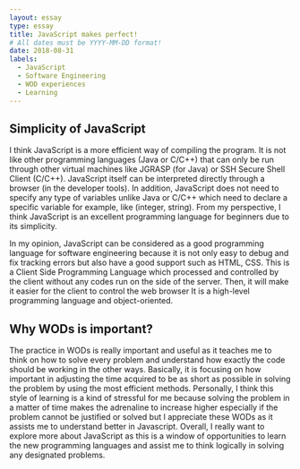 ```yaml
---
layout: essay
type: essay
title: JavaScript makes perfect!
# All dates must be YYYY-MM-DD format!
date: 2018-08-31
labels:
  - JavaScript
  - Software Engineering
  - WOD experiences
  - Learning
---
```


## Simplicity of JavaScript

I think JavaScript is a more efficient way of compiling the program. It is not like other programming languages (Java or C/C++) that can only be run through other virtual machines like JGRASP (for Java) or SSH Secure Shell Client (C/C++).  JavaScript itself can be interpreted directly through a browser (in the developer tools). In addition, JavaScript does not need to specify any type of variables unlike Java or C/C++ which need to declare a specific variable for example, like (integer, string). From my perspective, I think JavaScript is an excellent programming language for beginners due to its simplicity.

In my opinion, JavaScript can be considered as a good programming language for software engineering because it is not only easy to debug and fix tracking errors but also have a good support such as HTML, CSS.  This is a Client Side Programming Language which processed and controlled by the client without any codes run on the side of the server. Then, it will make it easier for the client to control the web browser It is a high-level programming language and object-oriented.

## Why WODs is important?

The practice in WODs is really important and useful as it teaches me to think on how to solve every problem and understand how exactly the code should be working in the other ways.  Basically, it is focusing on how important in adjusting the time acquired to be as short as possible in solving the problem by using the most efficient methods. Personally, I think this style of learning is a kind of stressful for me because solving the problem in a matter of time makes the adrenaline to increase higher especially if the problem cannot be justified or solved but I appreciate these WODs as it assists me to understand better in Javascript. Overall, I really want to explore more about JavaScript as this is a window of opportunities to learn the new programming languages and assist me to think logically in solving any designated problems.
